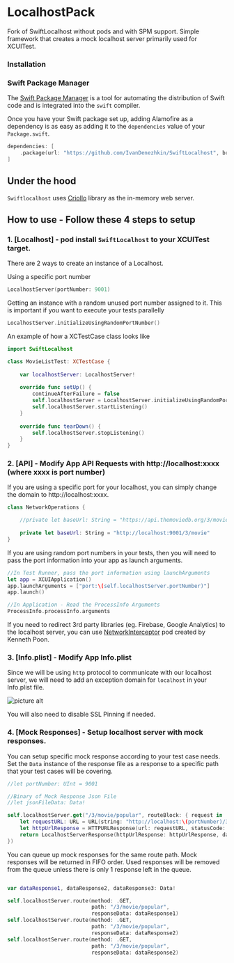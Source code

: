 # LocalhostPack
Fork of SwiftLocalhost without pods and with SPM support.
Simple framework that creates a mock localhost server primarily used for XCUITest.
### Installation

### Swift Package Manager

The [Swift Package Manager](https://swift.org/package-manager/) is a tool for automating the distribution of Swift code and is integrated into the `swift` compiler. 

Once you have your Swift package set up, adding Alamofire as a dependency is as easy as adding it to the `dependencies` value of your `Package.swift`.

```swift
dependencies: [
    .package(url: "https://github.com/IvanDenezhkin/SwiftLocalhost", branch: "master")
]
```

## Under the hood
`Swiftlocalhost` uses [Criollo](https://github.com/thecatalinstan/Criollo) library as the in-memory web server. 

## How to use - Follow these 4 steps to setup
### 1. [Localhost] - pod install `SwiftLocalhost` to your XCUITest target.

There are 2 ways to create an instance of a Localhost.

Using a specific port number
```swift
LocalhostServer(portNumber: 9001)
```

Getting an instance with a random unused port number assigned to it. This is important if you want to execute your tests parallelly 
```swift
LocalhostServer.initializeUsingRandomPortNumber()
```

An example of how a XCTestCase class looks like
```swift
import SwiftLocalhost

class MovieListTest: XCTestCase {
    
    var localhostServer: LocalhostServer!
    
    override func setUp() {
        continueAfterFailure = false
        self.localhostServer = LocalhostServer.initializeUsingRandomPortNumber()
        self.localhostServer.startListening()
    }
    
    override func tearDown() {
        self.localhostServer.stopListening()
    }
}
```

### 2. [API] - Modify App API Requests with http://localhost:xxxx (where xxxx is port number)

If you are using a specific port for your localhost, you can simply change the domain to http://localhost:xxxx.
```swift
class NetworkOperations {

    //private let baseUrl: String = "https://api.themoviedb.org/3/movie"
    
    private let baseUrl: String = "http://localhost:9001/3/movie"
}
```

If you are using random port numbers in your tests, then you will need to pass the port information into your app as launch arguments.

```swift
//In Test Runner, pass the port information using launchArguments
let app = XCUIApplication()
app.launchArguments = ["port:\(self.localhostServer.portNumber)"]
app.launch()

//In Application - Read the ProcessInfo Arguments
ProcessInfo.processInfo.arguments
```

If you need to redirect 3rd party libraries (eg. Firebase, Google Analytics) to the localhost server, you can use [NetworkInterceptor](https://github.com/depoon/NetworkInterceptor) pod created by Kenneth Poon.

### 3. [Info.plist] - Modify App Info.plist
Since we will be using `http` protocol to communicate with our localhost server, we will need to add an exception domain for `localhost` in your Info.plist file.

![picture alt](./Resources/Info-plist-add-exception-domain.png)

You will also need to disable SSL Pinning if needed.

### 4. [Mock Responses] - Setup localhost server with mock responses.

You can setup specific mock response according to your test case needs. Set the `Data` instance of the response file as a response to a specific path that your test cases will be covering.

```swift
//let portNumber: UInt = 9001

//Binary of Mock Response Json File
//let jsonFileData: Data! 

self.localhostServer.get("/3/movie/popular", routeBlock: { request in
    let requestURL: URL = URL(string: "http://localhost:\(portNumber)/3/movie/popular")!
    let httpUrlResponse = HTTPURLResponse(url: requestURL, statusCode: 200, httpVersion: nil, headerFields: ["Content-Type":"application/json"])!
    return LocalhostServerResponse(httpUrlResponse: httpUrlResponse, data: jsonFileData)
})

```

You can queue up mock responses for the same route path. Mock responses will be returned in FIFO order. Used responses will be removed from the queue unless there is only 1 response left in the queue.

```swift

var dataResponse1, dataResponse2, dataResponse3: Data!

self.localhostServer.route(method: .GET,
                           path: "/3/movie/popular",
                           responseData: dataResponse1)
self.localhostServer.route(method: .GET,
                           path: "/3/movie/popular",
                           responseData: dataResponse2)
self.localhostServer.route(method: .GET,
                           path: "/3/movie/popular",
                           responseData: dataResponse2)
```


